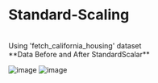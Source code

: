 # Standard-Scaling

<br />
Using 'fetch_california_housing' dataset

<br />
**Data Before and After StandardScalar**

![image](https://user-images.githubusercontent.com/70027063/114283595-2308fd00-9a68-11eb-959e-220aa28f25c6.png)
![image](https://user-images.githubusercontent.com/70027063/114283601-2c926500-9a68-11eb-8143-6b55f796770b.png)

<br />
